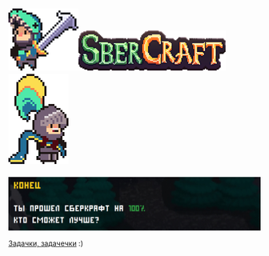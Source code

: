 # ![Питонист-старовер](pythonist0.png)![SberCraft](sbercraft.png)  ![Питонист-новобрядец](pythonist.png)

![Сбер возьми на работу!](SberCraft.png)

[Задачки, задачечки](https://vk.com/away.php?to=https%3A%2F%2Fsber.geecko.ru%2Fuser%2F8103%2Fresult%3Futm_source%3Dsocial&el=snippet) :)
